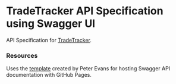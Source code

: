 # TradeTracker API Specification using Swagger UI

API Specification for [TradeTracker](https://github.com/david-acker/Trade-Tracker).

### Resources

Uses the [template](https://github.com/peter-evans/swagger-github-pages) created by Peter Evans for hosting Swagger API documentation with GitHub Pages.
